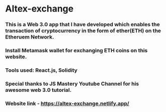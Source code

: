 # Altex-exchange
### This is a Web 3.0 app that I have developed which enables the transaction of cryptocurrency in the form of ether(ETH) on the Etheruem Network.
### Install Metamask wallet for exchanging ETH coins on this website.
### Tools used: React.js, Solidity
### Special thanks to JS Mastery Youtube Channel for his awesome web 3.0 tutorial.
### Website link - https://altex-exchange.netlify.app/
